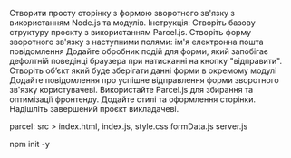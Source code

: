 Створити просту сторінку з формою зворотного зв'язку з використанням Node.js та модулів.
Інструкція:
Створіть базову структуру проєкту з використанням Parcel.js.
Створіть форму зворотного зв'язку з наступними полями:
ім'я
електронна пошта
повідомлення
Додайте обробник подій для форми, який запобігає дефолтній поведінці браузера при натисканні на кнопку "відправити".
Створіть об’єкт який буде зберігати данні форми в окремому модулі
Додайте повідомлення про успішне відправлення форми зворотного зв'язку користувачеві.
Використайте Parcel.js для збирання та оптимізації фронтенду.
Додайте стилі та оформлення сторінки.
Надішліть завершений проєкт викладачеві.



parcel:
src > index.html, index.js, style.css
formData.js
server.js


npm init -y